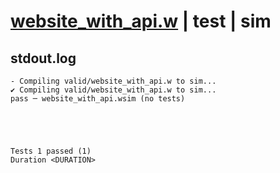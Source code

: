 # [website_with_api.w](../../../../../examples/tests/valid/website_with_api.w) | test | sim

## stdout.log
```log
- Compiling valid/website_with_api.w to sim...
✔ Compiling valid/website_with_api.w to sim...
pass ─ website_with_api.wsim (no tests)
 




Tests 1 passed (1) 
Duration <DURATION>

```

